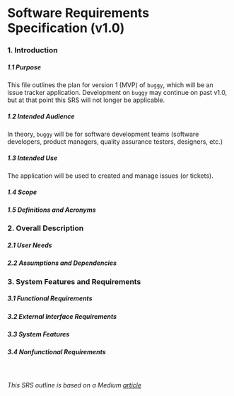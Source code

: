 # Software Requirements Specification (v1.0)

### 1. Introduction
##### 1.1 Purpose
This file outlines the plan for version 1 (MVP) of `buggy`, which will be an issue tracker application. Development on `buggy` may continue on past v1.0, but at that point this SRS will not longer be applicable.
##### 1.2 Intended Audience
In theory, `buggy` will be for software development teams (software developers, product managers, quality assurance testers, designers, etc.)
##### 1.3 Intended Use
The application will be used to created and manage issues (or tickets). 
##### 1.4 Scope
##### 1.5 Definitions and Acronyms
### 2. Overall Description
##### 2.1 User Needs
##### 2.2 Assumptions and Dependencies
### 3. System Features and Requirements
##### 3.1 Functional Requirements
##### 3.2 External Interface Requirements
##### 3.3 System Features
##### 3.4 Nonfunctional Requirements

\
\
*This SRS outline is based on a Medium [article](https://medium.com/@vincetran_28429/software-requirements-specification-srs-document-fd9ab103b18)*
